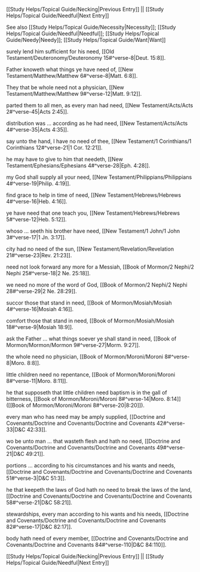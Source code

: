 [[Study Helps/Topical Guide/Necking|Previous Entry]]  ||  [[Study Helps/Topical Guide/Needful|Next Entry]]

 See also [[Study Helps/Topical Guide/Necessity|Necessity]]; [[Study Helps/Topical Guide/Needful|Needful]]; [[Study Helps/Topical Guide/Needy|Needy]]; [[Study Helps/Topical Guide/Want|Want]]

 surely lend him sufficient for his need, [[Old Testament/Deuteronomy/Deuteronomy 15#^verse-8|Deut. 15:8]].

 Father knoweth what things ye have need of, [[New Testament/Matthew/Matthew 6#^verse-8|Matt. 6:8]].

 They that be whole need not a physician, [[New Testament/Matthew/Matthew 9#^verse-12|Matt. 9:12]].

 parted them to all men, as every man had need, [[New Testament/Acts/Acts 2#^verse-45|Acts 2:45]].

 distribution was ... according as he had need, [[New Testament/Acts/Acts 4#^verse-35|Acts 4:35]].

 say unto the hand, I have no need of thee, [[New Testament/1 Corinthians/1 Corinthians 12#^verse-21|1 Cor. 12:21]].

 he may have to give to him that needeth, [[New Testament/Ephesians/Ephesians 4#^verse-28|Eph. 4:28]].

 my God shall supply all your need, [[New Testament/Philippians/Philippians 4#^verse-19|Philip. 4:19]].

 find grace to help in time of need, [[New Testament/Hebrews/Hebrews 4#^verse-16|Heb. 4:16]].

 ye have need that one teach you, [[New Testament/Hebrews/Hebrews 5#^verse-12|Heb. 5:12]].

 whoso ... seeth his brother have need, [[New Testament/1 John/1 John 3#^verse-17|1 Jn. 3:17]].

 city had no need of the sun, [[New Testament/Revelation/Revelation 21#^verse-23|Rev. 21:23]].

 need not look forward any more for a Messiah, [[Book of Mormon/2 Nephi/2 Nephi 25#^verse-18|2 Ne. 25:18]].

 we need no more of the word of God, [[Book of Mormon/2 Nephi/2 Nephi 28#^verse-29|2 Ne. 28:29]].

 succor those that stand in need, [[Book of Mormon/Mosiah/Mosiah 4#^verse-16|Mosiah 4:16]].

 comfort those that stand in need, [[Book of Mormon/Mosiah/Mosiah 18#^verse-9|Mosiah 18:9]].

 ask the Father ... what things soever ye shall stand in need, [[Book of Mormon/Mormon/Mormon 9#^verse-27|Morm. 9:27]].

 the whole need no physician, [[Book of Mormon/Moroni/Moroni 8#^verse-8|Moro. 8:8]].

 little children need no repentance, [[Book of Mormon/Moroni/Moroni 8#^verse-11|Moro. 8:11]].

 he that supposeth that little children need baptism is in the gall of bitterness, [[Book of Mormon/Moroni/Moroni 8#^verse-14|Moro. 8:14]] ([[Book of Mormon/Moroni/Moroni 8#^verse-20|8:20]]).

 every man who has need may be amply supplied, [[Doctrine and Covenants/Doctrine and Covenants/Doctrine and Covenants 42#^verse-33|D&C 42:33]].

 wo be unto man ... that wasteth flesh and hath no need, [[Doctrine and Covenants/Doctrine and Covenants/Doctrine and Covenants 49#^verse-21|D&C 49:21]].

 portions ... according to his circumstances and his wants and needs, [[Doctrine and Covenants/Doctrine and Covenants/Doctrine and Covenants 51#^verse-3|D&C 51:3]].

 he that keepeth the laws of God hath no need to break the laws of the land, [[Doctrine and Covenants/Doctrine and Covenants/Doctrine and Covenants 58#^verse-21|D&C 58:21]].

 stewardships, every man according to his wants and his needs, [[Doctrine and Covenants/Doctrine and Covenants/Doctrine and Covenants 82#^verse-17|D&C 82:17]].

 body hath need of every member, [[Doctrine and Covenants/Doctrine and Covenants/Doctrine and Covenants 84#^verse-110|D&C 84:110]].

[[Study Helps/Topical Guide/Necking|Previous Entry]]  ||  [[Study Helps/Topical Guide/Needful|Next Entry]]